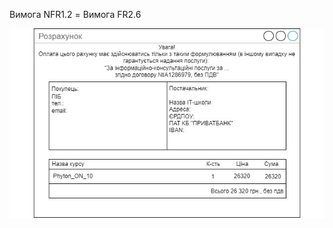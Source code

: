 Вимога NFR1.2 = Вимога FR2.6

![image](https://github.com/oleksandrblazhko/ai204-palona/blob/ai204-palona_with_laboratory_work_3/1-SoftwareRequirements/1.4-FuncNonFuncRequirements/1.4.4-NFRUserInterfaceOUTPUT/UserInterfacePart2.jpg)

